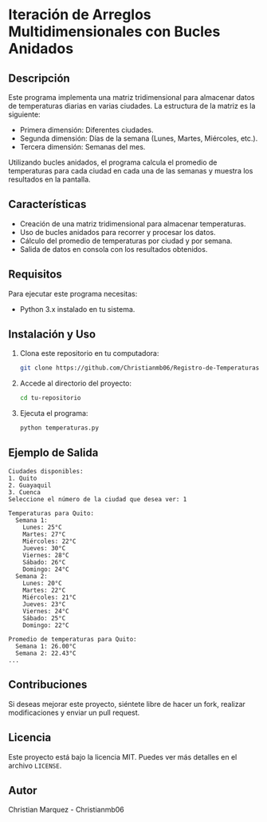 # Iteración de Arreglos Multidimensionales con Bucles Anidados

## Descripción
Este programa implementa una matriz tridimensional para almacenar datos de temperaturas diarias en varias ciudades. La estructura de la matriz es la siguiente:
- Primera dimensión: Diferentes ciudades.
- Segunda dimensión: Días de la semana (Lunes, Martes, Miércoles, etc.).
- Tercera dimensión: Semanas del mes.

Utilizando bucles anidados, el programa calcula el promedio de temperaturas para cada ciudad en cada una de las semanas y muestra los resultados en la pantalla.

## Características
- Creación de una matriz tridimensional para almacenar temperaturas.
- Uso de bucles anidados para recorrer y procesar los datos.
- Cálculo del promedio de temperaturas por ciudad y por semana.
- Salida de datos en consola con los resultados obtenidos.

## Requisitos
Para ejecutar este programa necesitas:
- Python 3.x instalado en tu sistema.

## Instalación y Uso
1. Clona este repositorio en tu computadora:
   ```sh
   git clone https://github.com/Christianmb06/Registro-de-Temperaturas-Diarias.git
   ```
2. Accede al directorio del proyecto:
   ```sh
   cd tu-repositorio
   ```
3. Ejecuta el programa:
   ```sh
   python temperaturas.py
   ```

## Ejemplo de Salida
```
Ciudades disponibles:
1. Quito
2. Guayaquil
3. Cuenca
Seleccione el número de la ciudad que desea ver: 1

Temperaturas para Quito:
  Semana 1:
    Lunes: 25°C
    Martes: 27°C
    Miércoles: 22°C
    Jueves: 30°C
    Viernes: 28°C
    Sábado: 26°C
    Domingo: 24°C
  Semana 2:
    Lunes: 20°C
    Martes: 22°C
    Miércoles: 21°C
    Jueves: 23°C
    Viernes: 24°C
    Sábado: 25°C
    Domingo: 22°C

Promedio de temperaturas para Quito:
  Semana 1: 26.00°C
  Semana 2: 22.43°C
...
```

## Contribuciones
Si deseas mejorar este proyecto, siéntete libre de hacer un fork, realizar modificaciones y enviar un pull request.

## Licencia
Este proyecto está bajo la licencia MIT. Puedes ver más detalles en el archivo `LICENSE`.

## Autor
Christian Marquez - Christianmb06

